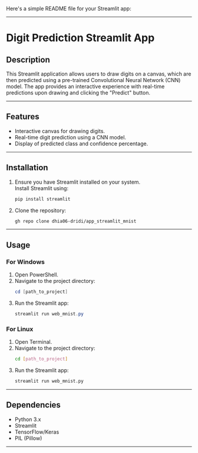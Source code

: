 Here's a simple README file for your Streamlit app:

---

# Digit Prediction Streamlit App

## Description

This Streamlit application allows users to draw digits on a canvas, which are then predicted using a pre-trained Convolutional Neural Network (CNN) model. The app provides an interactive experience with real-time predictions upon drawing and clicking the "Predict" button.

---

## Features

- Interactive canvas for drawing digits.
- Real-time digit prediction using a CNN model.
- Display of predicted class and confidence percentage.

---

## Installation

1. Ensure you have Streamlit installed on your system.  
   Install Streamlit using:
   ```bash
   pip install streamlit
   ```

2. Clone the repository:
   ```bash
   gh repo clone dhia06-dridi/app_streamlit_mnist
   ```

---

## Usage

### For Windows
1. Open PowerShell.
2. Navigate to the project directory:
   ```powershell
   cd [path_to_project]
   ```
3. Run the Streamlit app:
   ```powershell
   streamlit run web_mnist.py
   ```

### For Linux
1. Open Terminal.
2. Navigate to the project directory:
   ```bash
   cd [path_to_project]
   ```
3. Run the Streamlit app:
   ```bash
   streamlit run web_mnist.py
   ```

---

## Dependencies

- Python 3.x
- Streamlit
- TensorFlow/Keras
- PIL (Pillow)

---
